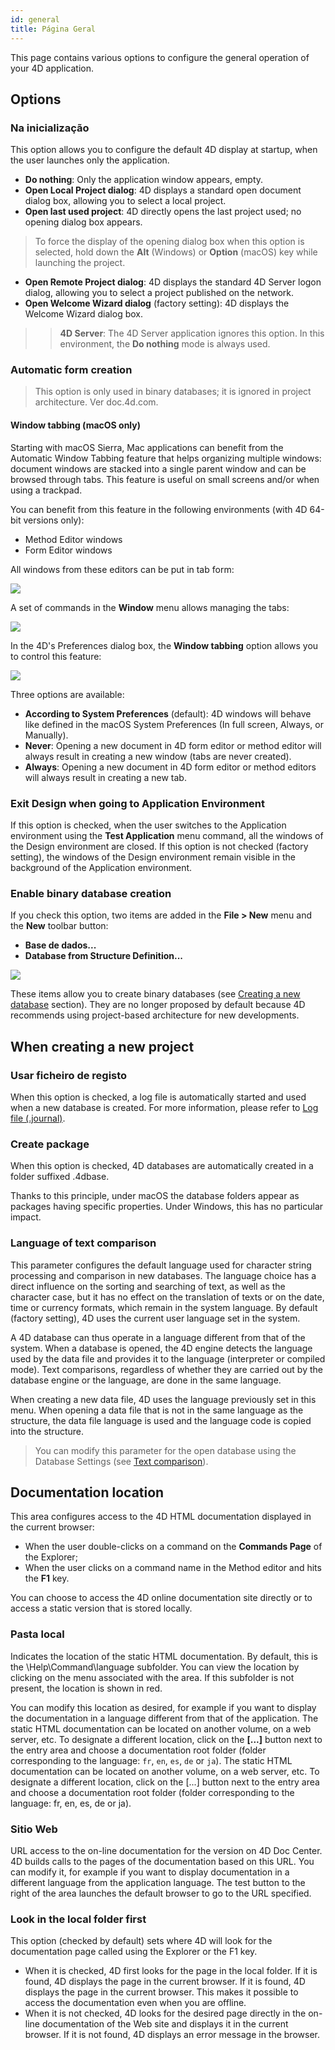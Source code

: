```yaml
---
id: general
title: Página Geral
---
```


This page contains various options to configure the general operation of your 4D application.

## Options

### Na inicialização

This option allows you to configure the default 4D display at startup, when the user launches only the application.

* **Do nothing**: Only the application window appears, empty.
* **Open Local Project dialog**: 4D displays a standard open document dialog box, allowing you to select a local project.
* **Open last used project**: 4D directly opens the last project used; no opening dialog box appears.
> To force the display of the opening dialog box when this option is selected, hold down the **Alt** (Windows) or **Option** (macOS) key while launching the project.

* **Open Remote Project dialog**: 4D displays the standard 4D Server logon dialog, allowing you to select a project published on the network.
* **Open Welcome Wizard dialog** (factory setting): 4D displays the Welcome Wizard dialog box.
> > **4D Server**: The 4D Server application ignores this option. In this environment, the **Do nothing** mode is always used.

### Automatic form creation

> This option is only used in binary databases; it is ignored in project architecture. Ver doc.4d.com.

#### Window tabbing (macOS only)

Starting with macOS Sierra, Mac applications can benefit from the Automatic Window Tabbing feature that helps organizing multiple windows: document windows are stacked into a single parent window and can be browsed through tabs. This feature is useful on small screens and/or when using a trackpad.

You can benefit from this feature in the following environments (with 4D 64-bit versions only):

* Method Editor windows
* Form Editor windows

All windows from these editors can be put in tab form:

![](../assets/en/Preferences/general2.png)

A set of commands in the **Window** menu allows managing the tabs:

![](../assets/en/Preferences/general3.png)

In the 4D's Preferences dialog box, the **Window tabbing** option allows you to control this feature:

![](../assets/en/Preferences/general4.png)

Three options are available:

* **According to System Preferences** (default): 4D windows will behave like defined in the macOS System Preferences (In full screen, Always, or Manually).
* **Never**: Opening a new document in 4D form editor or method editor will always result in creating a new window (tabs are never created).
* **Always**: Opening a new document in 4D form editor or method editors will always result in creating a new tab.

### Exit Design when going to Application Environment

If this option is checked, when the user switches to the Application environment using the **Test Application** menu command, all the windows of the Design environment are closed. If this option is not checked (factory setting), the windows of the Design environment remain visible in the background of the Application environment.

### Enable binary database creation

If you check this option, two items are added in the **File > New** menu and the **New** toolbar button:

* **Base de dados...**
* **Database from Structure Definition...**

![](../assets/en/Preferences/general5.png)

These items allow you to create binary databases (see [Creating a new database](https://doc.4d.com/4Dv18R6/4D/18-R6/Creating-a-new-database.300-5217610.en.html) section). They are no longer proposed by default because 4D recommends using project-based architecture for new developments.

## When creating a new project

### Usar ficheiro de registo

When this option is checked, a log file is automatically started and used when a new database is created. For more information, please refer to [Log file (.journal)](Backup/log.md).

### Create package

When this option is checked, 4D databases are automatically created in a folder suffixed .4dbase.

Thanks to this principle, under macOS the database folders appear as packages having specific properties. Under Windows, this has no particular impact.

### Language of text comparison

This parameter configures the default language used for character string processing and comparison in new databases. The language choice has a direct influence on the sorting and searching of text, as well as the character case, but it has no effect on the translation of texts or on the date, time or currency formats, which remain in the system language. By default (factory setting), 4D uses the current user language set in the system.

A 4D database can thus operate in a language different from that of the system. When a database is opened, the 4D engine detects the language used by the data file and provides it to the language (interpreter or compiled mode). Text comparisons, regardless of whether they are carried out by the database engine or the language, are done in the same language.

When creating a new data file, 4D uses the language previously set in this menu. When opening a data file that is not in the same language as the structure, the data file language is used and the language code is copied into the structure.
> You can modify this parameter for the open database using the Database Settings (see [Text comparison](https://doc.4d.com/4Dv18R6/4D/18-R6/DatabaseData-storage-page.300-5217842.en.html#460252)).

## Documentation location

This area configures access to the 4D HTML documentation displayed in the current browser:

* When the user double-clicks on a command on the **Commands Page** of the Explorer;
* When the user clicks on a command name in the Method editor and hits the **F1** key.

You can choose to access the 4D online documentation site directly or to access a static version that is stored locally.

### Pasta local

Indicates the location of the static HTML documentation. By default, this is the \Help\Command\language subfolder. You can view the location by clicking on the menu associated with the area. If this subfolder is not present, the location is shown in red.

You can modify this location as desired, for example if you want to display the documentation in a language different from that of the application. The static HTML documentation can be located on another volume, on a web server, etc. To designate a different location, click on the **[...]** button next to the entry area and choose a documentation root folder (folder corresponding to the language: `fr`, `en`, `es`, `de` or `ja`). The static HTML documentation can be located on another volume, on a web server, etc. To designate a different location, click on the [...] button next to the entry area and choose a documentation root folder (folder corresponding to the language: fr, en, es, de or ja).

### Sitio Web

URL access to the on-line documentation for the version on 4D Doc Center. 4D builds calls to the pages of the documentation based on this URL. You can modify it, for example if you want to display documentation in a different language from the application language. The test button to the right of the area launches the default browser to go to the URL specified.

### Look in the local folder first

This option (checked by default) sets where 4D will look for the documentation page called using the Explorer or the F1 key.

* When it is checked, 4D first looks for the page in the local folder. If it is found, 4D displays the page in the current browser. If it is found, 4D displays the page in the current browser. This makes it possible to access the documentation even when you are offline.
* When it is not checked, 4D looks for the desired page directly in the on-line documentation of the Web site and displays it in the current browser. If it is not found, 4D displays an error message in the browser.
